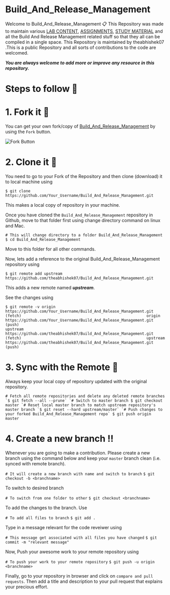 # Build_And_Release_Management
Welcome to Build_And_Release_Management 📋 This Repository was made to maintain various [LAB CONTENT](https://github.com/theabhishek07/Build_And_Release_Management/tree/master/LAB_WORK), [ASSIGNMENTS](https://github.com/theabhishek07/Build_And_Release_Management/tree/master/ASSIGNMENTS), [STUDY MATERIAL](https://github.com/theabhishek07/Build_And_Release_Management/tree/master/STUDY_MATERIAL) and all the Build And Release Management related stuff so that they all can be compiled in a single space. This Repository is maintained by theabhishek07 .This is a public Repository and all sorts of contributions to the code are welcomed.

**_You are always welcome to add more or improve any resource in this repository._**

# Steps to follow 📜

# 1. Fork it 🍴
You can get your own fork/copy of [Build_And_Release_Management](https://github.com/theabhishek07/Build_And_Release_Management) by using the `Fork` button.

![Fork Button](https://github-images.s3.amazonaws.com/help/bootcamp/Bootcamp-Fork.png)

# 2. Clone it 👥
You need to go to your Fork of the Repository and then clone (download) it to local machine using

`$ git clone https://github.com/Your_Username/Build_And_Release_Management.git`

This makes a local copy of repository in your machine.

Once you have cloned the `Build_And_Release_Management` repository in Github, move to that folder first using change directory command on linux and Mac.

`# This will change directory to a folder Build_And_Release_Management                                                                                                                                                                                                                                                                                                                                                                                                                                                                                                                                                                                                                                                         																																																																																																																							
$ cd Build_And_Release_Management`

Move to this folder for all other commands.

Now, lets add a reference to the original Build_And_Release_Management repository using

`$ git remote add upstream https://github.com/theabhishek07/Build_And_Release_Management.git` 

 This adds a new remote named **_upstream_**.

See the changes using

`$ git remote -v
 origin https://github.com/Your_Username/Build_And_Release_Management.git (fetch)                                                      
 origin https://github.com/Your_Username/Build_And_Release_Management.git (push)                                                        
 upstream https://github.com/theabhishek07/Build_And_Release_Management.git (fetch)                                                      
 upstream https://github.com/theabhishek07/Build_And_Release_Management.git (push)`

# 3. Sync with the Remote 🔄
Always keep your local copy of repository updated with the original repository.

``# Fetch all remote repositories and delete any deleted remote branches
`$ git fetch --all --prune`
`# Switch to master branch
 $ git checkout master
`# Reset local master branch to match upstream repository's master branch
`$ git reset --hard upstream/master`
`# Push changes to your forked Build_And_Release_Management repo`
 $ git push origin master``

# 4. Create a new branch ‼️
Whenever you are going to make a contribution. Please create a new branch using the command below and keep your `master` branch clean (i.e. synced with remote branch).

`# It will create a new branch with name and switch to branch`
`$ git checkout -b <branchname>`
 
 To switch to desired branch

`# To switch from one folder to other`
`$ git checkout <branchname>`

To add the changes to the branch. Use

`# To add all files to branch`
`$ git add .` 

Type in a message relevant for the code reveiwer using 

`# This message get associated with all files you have changed`
`$ git commit -m "relevant message"`

Now, Push your awesome work to your remote repository using

`# To push your work to your remote repository`
`$ git push -u origin <branchname>`

Finally, go to your repository in browser and click on `compare and pull requests`. Then add a title and description to your pull request that explains your precious effort.
